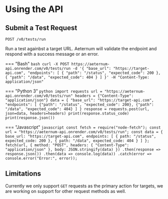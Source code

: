 # Using the API

## Submit a Test Request

```http
POST /v0/tests/run
```

Run a test againbst a target URL. Aeternum will validate the endpoint and respond
with a success message or an error.

=== "Bash"
    ```bash
    curl -X POST https://aeternum-api.onrender.com/v0/tests/run -d '{
      "base_url": "https://target-api.com",
      "endpoints": [
        { "path": "/status", "expected_code": 200 },
        { "path": "/data", "expected_code": 404 }
      ]
    }' -H "Content-Type: application/json"
    ```

=== "Python 3"
    ```python
    import requests
    url = "https://aeternum-api.onrender.com/v0/tests/run"
    headers = {"Content-Type": "application/json"}
    data = {
        "base_url": "https://target-api.com",
        "endpoints": [
            {"path": "/status", "expected_code": 200},
            {"path": "/data", "expected_code": 404}
        ]
    }
    response = requests.post(url, json=data, headers=headers)
    print(response.status_code)
    print(response.json())
    ```

=== "Javascript"
    ```javascript
    const fetch = require("node-fetch");
    const url = "https://aeternum-api.onrender.com/v0/tests/run";
    const data = {
        base_url: "https://target-api.com",
        endpoints: [
            { path: "/status", expected_code: 200 },
            { path: "/data", expected_code: 404 }
        ]
    };
    fetch(url, {
        method: "POST",
        headers: {
            "Content-Type": "application/json"
        },
        body: JSON.stringify(data)
    })
    .then(response => response.json())
    .then(data => console.log(data))
    .catch(error => console.error("Error:", error));
    ```

## Limitations

Currently we only support `GET` requests as the primary action for targets, we are
working on support for other request methods as well.
